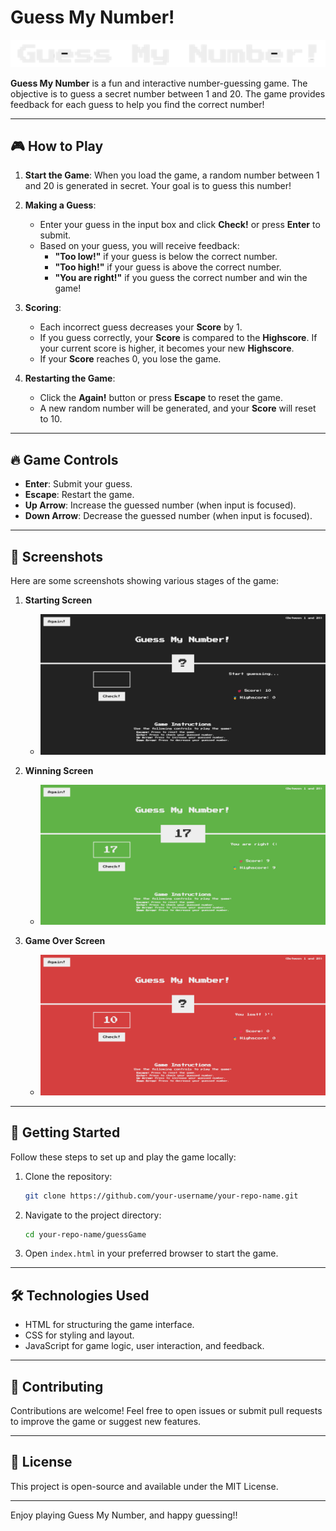 # Guess My Number!

<p align="center">
  <img src="guessGame/img/logo.png" alt="Game Logo">
</p>

**Guess My Number** is a fun and interactive number-guessing game. The objective is to guess a secret number between 1 and 20. The game provides feedback for each guess to help you find the correct number!

---

## 🎮 How to Play

1. **Start the Game**: When you load the game, a random number between 1 and 20 is generated in secret. Your goal is to guess this number!

2. **Making a Guess**:
   - Enter your guess in the input box and click **Check!** or press **Enter** to submit.
   - Based on your guess, you will receive feedback:
     - **"Too low!"** if your guess is below the correct number.
     - **"Too high!"** if your guess is above the correct number.
     - **"You are right!"** if you guess the correct number and win the game!

3. **Scoring**:
   - Each incorrect guess decreases your **Score** by 1.
   - If you guess correctly, your **Score** is compared to the **Highscore**. If your current score is higher, it becomes your new **Highscore**.
   - If your **Score** reaches 0, you lose the game.

4. **Restarting the Game**:
   - Click the **Again!** button or press **Escape** to reset the game.
   - A new random number will be generated, and your **Score** will reset to 10.

---

## 🔥 Game Controls

- **Enter**: Submit your guess.
- **Escape**: Restart the game.
- **Up Arrow**: Increase the guessed number (when input is focused).
- **Down Arrow**: Decrease the guessed number (when input is focused).

---

## 📸 Screenshots

Here are some screenshots showing various stages of the game:

1. **Starting Screen**
   - ![Starting Screen](guessGame/img/starter-page.png)

3. **Winning Screen**
   - ![Winning Screen](guessGame/img/win-page.png)

4. **Game Over Screen**
   - ![Game Over Screen](guessGame/img/lose-page.png)

---

## 🚀 Getting Started

Follow these steps to set up and play the game locally:

1. Clone the repository:
   ```bash
   git clone https://github.com/your-username/your-repo-name.git
2. Navigate to the project directory:
   ```bash
   cd your-repo-name/guessGame
3. Open `index.html` in your preferred browser to start the game.

---

## 🛠️ Technologies Used

- HTML for structuring the game interface.
- CSS for styling and layout.
- JavaScript for game logic, user interaction, and feedback.

---

## 🤝 Contributing

Contributions are welcome! Feel free to open issues or submit pull requests to improve the game or suggest new features.

---

## 📜 License

This project is open-source and available under the MIT License.

---

Enjoy playing Guess My Number, and happy guessing!!

